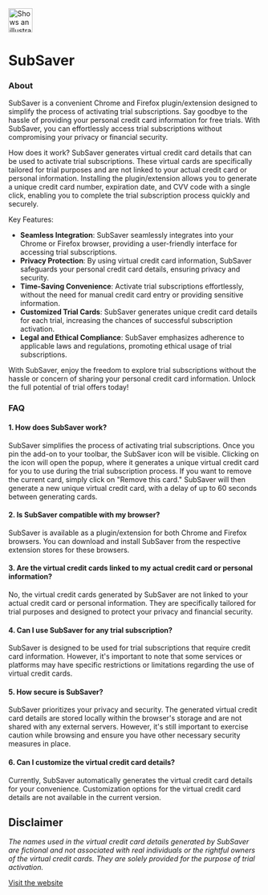 <picture>
  <source media="(prefers-color-scheme:dark)" srcset="https://subsaver.lol/assets/img/light.svg">
  <source media="(prefers-color-scheme:light)" srcset="https://subsaver.lol/assets/img/dark.svg">
  <img alt="Shows an illustrated sun in light mode and a moon with stars in dark mode." src="https://subsaver.lol/assets/img/dark.svg" width="48px">
</picture>

# SubSaver

### About

SubSaver is a convenient Chrome and Firefox plugin/extension designed to simplify the process of activating trial subscriptions. Say goodbye to the hassle of providing your personal credit card information for free trials. With SubSaver, you can effortlessly access trial subscriptions without compromising your privacy or financial security.

How does it work? SubSaver generates virtual credit card details that can be used to activate trial subscriptions. These virtual cards are specifically tailored for trial purposes and are not linked to your actual credit card or personal information. Installing the plugin/extension allows you to generate a unique credit card number, expiration date, and CVV code with a single click, enabling you to complete the trial subscription process quickly and securely.

Key Features:

- **Seamless Integration**: SubSaver seamlessly integrates into your Chrome or Firefox browser, providing a user-friendly interface for accessing trial subscriptions.
- **Privacy Protection**: By using virtual credit card information, SubSaver safeguards your personal credit card details, ensuring privacy and security.
- **Time-Saving Convenience**: Activate trial subscriptions effortlessly, without the need for manual credit card entry or providing sensitive information.
- **Customized Trial Cards**: SubSaver generates unique credit card details for each trial, increasing the chances of successful subscription activation.
- **Legal and Ethical Compliance**: SubSaver emphasizes adherence to applicable laws and regulations, promoting ethical usage of trial subscriptions.


With SubSaver, enjoy the freedom to explore trial subscriptions without the hassle or concern of sharing your personal credit card information. Unlock the full potential of trial offers today!

### FAQ

#### 1. How does SubSaver work?
SubSaver simplifies the process of activating trial subscriptions. Once you pin the add-on to your toolbar, the SubSaver icon will be visible. Clicking on the icon will open the popup, where it generates a unique virtual credit card for you to use during the trial subscription process. If you want to remove the current card, simply click on "Remove this card." SubSaver will then generate a new unique virtual credit card, with a delay of up to 60 seconds between generating cards.

#### 2. Is SubSaver compatible with my browser?
SubSaver is available as a plugin/extension for both Chrome and Firefox browsers. You can download and install SubSaver from the respective extension stores for these browsers.

#### 3. Are the virtual credit cards linked to my actual credit card or personal information?
No, the virtual credit cards generated by SubSaver are not linked to your actual credit card or personal information. They are specifically tailored for trial purposes and designed to protect your privacy and financial security.

#### 4. Can I use SubSaver for any trial subscription?
SubSaver is designed to be used for trial subscriptions that require credit card information. However, it's important to note that some services or platforms may have specific restrictions or limitations regarding the use of virtual credit cards.

#### 5. How secure is SubSaver?
SubSaver prioritizes your privacy and security. The generated virtual credit card details are stored locally within the browser's storage and are not shared with any external servers. However, it's still important to exercise caution while browsing and ensure you have other necessary security measures in place.

#### 6. Can I customize the virtual credit card details?
Currently, SubSaver automatically generates the virtual credit card details for your convenience. Customization options for the virtual credit card details are not available in the current version.


## Disclaimer
*The names used in the virtual credit card details generated by SubSaver are fictional and not associated with real individuals or the rightful owners of the virtual credit cards. They are solely provided for the purpose of trial activation.*

[Visit the website](https://subsaver.lol/)
